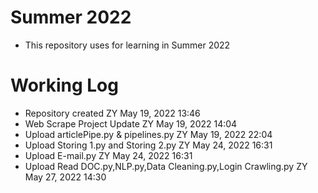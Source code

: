 # Summer 2022

- This repository uses for learning in Summer 2022

# Working Log

- Repository created ZY May 19, 2022 13:46
- Web Scrape Project Update ZY May 19, 2022 14:04
- Upload articlePipe.py & pipelines.py ZY May 19, 2022 22:04
- Upload Storing 1.py and Storing 2.py ZY May 24, 2022 16:31
- Upload E-mail.py ZY May 24, 2022 16:31
- Upload Read DOC.py,NLP.py,Data Cleaning.py,Login Crawling.py ZY May 27, 2022 14:30
